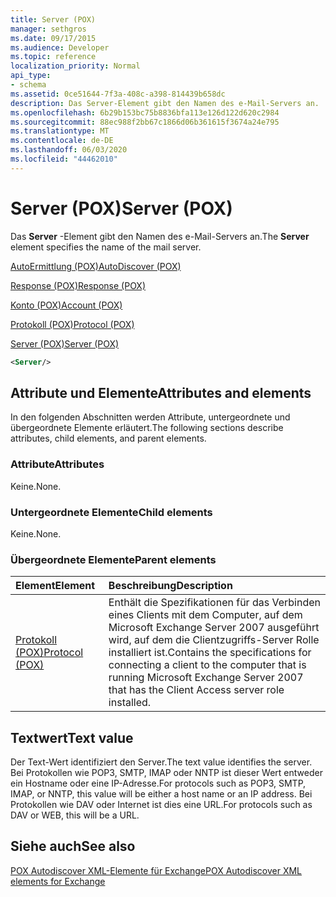 ```yaml
---
title: Server (POX)
manager: sethgros
ms.date: 09/17/2015
ms.audience: Developer
ms.topic: reference
localization_priority: Normal
api_type:
- schema
ms.assetid: 0ce51644-7f3a-408c-a398-814439b658dc
description: Das Server-Element gibt den Namen des e-Mail-Servers an.
ms.openlocfilehash: 6b29b153bc75b8836bfa113e126d122d620c2984
ms.sourcegitcommit: 88ec988f2bb67c1866d06b361615f3674a24e795
ms.translationtype: MT
ms.contentlocale: de-DE
ms.lasthandoff: 06/03/2020
ms.locfileid: "44462010"
---
```

# <a name="server-pox"></a><span data-ttu-id="49733-103">Server (POX)</span><span class="sxs-lookup"><span data-stu-id="49733-103">Server (POX)</span></span>

<span data-ttu-id="49733-104">Das **Server** -Element gibt den Namen des e-Mail-Servers an.</span><span class="sxs-lookup"><span data-stu-id="49733-104">The **Server** element specifies the name of the mail server.</span></span> 
  
[<span data-ttu-id="49733-105">AutoErmittlung (POX)</span><span class="sxs-lookup"><span data-stu-id="49733-105">AutoDiscover (POX)</span></span>](autodiscover-pox.md)
  
[<span data-ttu-id="49733-106">Response (POX)</span><span class="sxs-lookup"><span data-stu-id="49733-106">Response (POX)</span></span>](response-pox.md)
  
[<span data-ttu-id="49733-107">Konto (POX)</span><span class="sxs-lookup"><span data-stu-id="49733-107">Account (POX)</span></span>](account-pox.md)
  
[<span data-ttu-id="49733-108">Protokoll (POX)</span><span class="sxs-lookup"><span data-stu-id="49733-108">Protocol (POX)</span></span>](protocol-pox.md)
  
[<span data-ttu-id="49733-109">Server (POX)</span><span class="sxs-lookup"><span data-stu-id="49733-109">Server (POX)</span></span>](server-pox.md)
  
```xml
<Server/>
```

## <a name="attributes-and-elements"></a><span data-ttu-id="49733-110">Attribute und Elemente</span><span class="sxs-lookup"><span data-stu-id="49733-110">Attributes and elements</span></span>

<span data-ttu-id="49733-111">In den folgenden Abschnitten werden Attribute, untergeordnete und übergeordnete Elemente erläutert.</span><span class="sxs-lookup"><span data-stu-id="49733-111">The following sections describe attributes, child elements, and parent elements.</span></span>
  
### <a name="attributes"></a><span data-ttu-id="49733-112">Attribute</span><span class="sxs-lookup"><span data-stu-id="49733-112">Attributes</span></span>

<span data-ttu-id="49733-113">Keine.</span><span class="sxs-lookup"><span data-stu-id="49733-113">None.</span></span>
  
### <a name="child-elements"></a><span data-ttu-id="49733-114">Untergeordnete Elemente</span><span class="sxs-lookup"><span data-stu-id="49733-114">Child elements</span></span>

<span data-ttu-id="49733-115">Keine.</span><span class="sxs-lookup"><span data-stu-id="49733-115">None.</span></span>
  
### <a name="parent-elements"></a><span data-ttu-id="49733-116">Übergeordnete Elemente</span><span class="sxs-lookup"><span data-stu-id="49733-116">Parent elements</span></span>

|<span data-ttu-id="49733-117">**Element**</span><span class="sxs-lookup"><span data-stu-id="49733-117">**Element**</span></span>|<span data-ttu-id="49733-118">**Beschreibung**</span><span class="sxs-lookup"><span data-stu-id="49733-118">**Description**</span></span>|
|:-----|:-----|
|[<span data-ttu-id="49733-119">Protokoll (POX)</span><span class="sxs-lookup"><span data-stu-id="49733-119">Protocol (POX)</span></span>](protocol-pox.md) <br/> |<span data-ttu-id="49733-120">Enthält die Spezifikationen für das Verbinden eines Clients mit dem Computer, auf dem Microsoft Exchange Server 2007 ausgeführt wird, auf dem die Clientzugriffs-Server Rolle installiert ist.</span><span class="sxs-lookup"><span data-stu-id="49733-120">Contains the specifications for connecting a client to the computer that is running Microsoft Exchange Server 2007 that has the Client Access server role installed.</span></span>  <br/> |
   
## <a name="text-value"></a><span data-ttu-id="49733-121">Textwert</span><span class="sxs-lookup"><span data-stu-id="49733-121">Text value</span></span>

<span data-ttu-id="49733-122">Der Text-Wert identifiziert den Server.</span><span class="sxs-lookup"><span data-stu-id="49733-122">The text value identifies the server.</span></span> <span data-ttu-id="49733-123">Bei Protokollen wie POP3, SMTP, IMAP oder NNTP ist dieser Wert entweder ein Hostname oder eine IP-Adresse.</span><span class="sxs-lookup"><span data-stu-id="49733-123">For protocols such as POP3, SMTP, IMAP, or NNTP, this value will be either a host name or an IP address.</span></span> <span data-ttu-id="49733-124">Bei Protokollen wie DAV oder Internet ist dies eine URL.</span><span class="sxs-lookup"><span data-stu-id="49733-124">For protocols such as DAV or WEB, this will be a URL.</span></span>
  
## <a name="see-also"></a><span data-ttu-id="49733-125">Siehe auch</span><span class="sxs-lookup"><span data-stu-id="49733-125">See also</span></span>



[<span data-ttu-id="49733-126">POX Autodiscover XML-Elemente für Exchange</span><span class="sxs-lookup"><span data-stu-id="49733-126">POX Autodiscover XML elements for Exchange</span></span>](pox-autodiscover-xml-elements-for-exchange.md)

